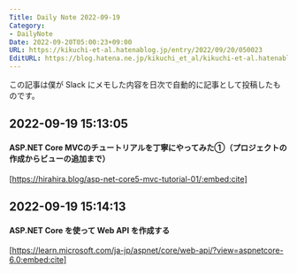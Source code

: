 ```yaml
---
Title: Daily Note 2022-09-19
Category:
- DailyNote
Date: 2022-09-20T05:00:23+09:00
URL: https://kikuchi-et-al.hatenablog.jp/entry/2022/09/20/050023
EditURL: https://blog.hatena.ne.jp/kikuchi_et_al/kikuchi-et-al.hatenablog.jp/atom/entry/4207112889919712821
---
```


この記事は僕が Slack にメモした内容を日次で自動的に記事として投稿したものです。

## 2022-09-19 15:13:05


#### ASP.NET Core MVCのチュートリアルを丁寧にやってみた①（プロジェクトの作成からビューの追加まで）


[https://hirahira.blog/asp-net-core5-mvc-tutorial-01/:embed:cite]


## 2022-09-19 15:14:13


#### ASP.NET Core を使って Web API を作成する


[https://learn.microsoft.com/ja-jp/aspnet/core/web-api/?view=aspnetcore-6.0:embed:cite]


